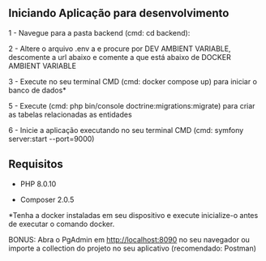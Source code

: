 ## Iniciando Aplicação para desenvolvimento

1 - Navegue para a pasta backend (cmd: cd backend):

2 -  Altere o arquivo .env a e procure por DEV AMBIENT VARIABLE, descomente a url abaixo e comente a que está abaixo de DOCKER AMBIENT VARIABLE

3 - Execute no seu terminal CMD (cmd: docker compose up) para iniciar o banco de dados*

5 - Execute (cmd: php bin/console doctrine:migrations:migrate) para criar as tabelas relacionadas as entidades

6 - Inicie a aplicação executando no seu terminal CMD (cmd: symfony server:start --port=9000)



## Requisitos

* PHP 8.0.10 

* Composer 2.0.5

*Tenha a docker instaladas em seu dispositivo e execute inicialize-o antes de executar o comando docker.

BONUS: Abra o PgAdmin em [http://localhost:8090](http://localhost:8090) no seu navegador ou importe a collection do projeto no seu aplicativo (recomendado: Postman)